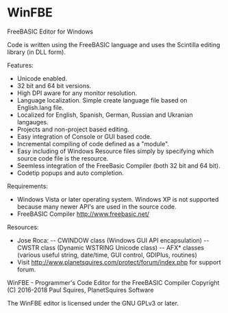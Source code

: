 # WinFBE
FreeBASIC Editor for Windows

Code is written using the FreeBASIC language and uses the Scintilla editing library (in DLL form).

Features:
- Unicode enabled.
- 32 bit and 64 bit versions.
- High DPI aware for any monitor resolution.
- Language localization. Simple create language file based on English.lang file.
- Localized for English, Spanish, German, Russian and Ukranian langauges.
- Projects and non-project based editing.
- Easy integration of Console or GUI based code.
- Incremental compiling of code defined as a "module".
- Easy including of Windows Resource files simply by specifying which source code file is the resource.
- Seemless integration of the FreeBasic Compiler (both 32 bit and 64 bit).
- Codetip popups and auto completion.

Requirements:
- Windows Vista or later operating system. Windows XP is not supported because many newer API's are used in the source code.
- FreeBASIC Compiler http://www.freebasic.net/

Resources:
- Jose Roca: 
  -- CWINDOW class (Windows GUI API encapsulation)
  -- CWSTR class (Dynamic WSTRING Unicode class)
  -- AFX* classes (various useful string, date/time, GUI control, GDIPlus, routines)  [](https://github.com/JoseRoca/WinFBX)
- Visit http://www.planetsquires.com/protect/forum/index.php for support forum.


WinFBE - Programmer's Code Editor for the FreeBASIC Compiler
Copyright (C) 2016-2018 Paul Squires, PlanetSquires Software

The WinFBE editor is licensed under the GNU GPLv3 or later.

